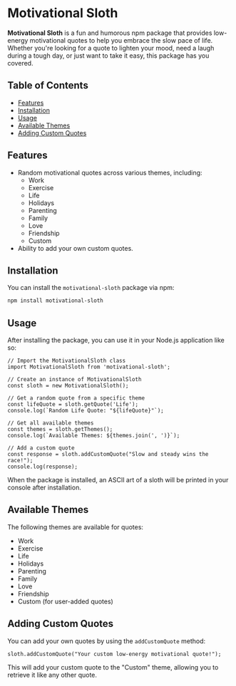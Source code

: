 # Motivational Sloth

**Motivational Sloth** is a fun and humorous npm package that provides low-energy motivational quotes to help you embrace the slow pace of life. Whether you're looking for a quote to lighten your mood, need a laugh during a tough day, or just want to take it easy, this package has you covered.

## Table of Contents

- [Features](#features)
- [Installation](#installation)
- [Usage](#usage)
- [Available Themes](#available-themes)
- [Adding Custom Quotes](#adding-custom-quotes)

## Features

- Random motivational quotes across various themes, including:
  - Work
  - Exercise
  - Life
  - Holidays
  - Parenting
  - Family
  - Love
  - Friendship
  - Custom
- Ability to add your own custom quotes.

## Installation

You can install the `motivational-sloth` package via npm:

```bash
npm install motivational-sloth
```

## Usage

After installing the package, you can use it in your Node.js application like so:

```
// Import the MotivationalSloth class
import MotivationalSloth from 'motivational-sloth';

// Create an instance of MotivationalSloth
const sloth = new MotivationalSloth();

// Get a random quote from a specific theme
const lifeQuote = sloth.getQuote('Life');
console.log(`Random Life Quote: "${lifeQuote}"`);

// Get all available themes
const themes = sloth.getThemes();
console.log(`Available Themes: ${themes.join(', ')}`);

// Add a custom quote
const response = sloth.addCustomQuote("Slow and steady wins the race!");
console.log(response);
```

When the package is installed, an ASCII art of a sloth will be printed in your console after installation.

## Available Themes 

The following themes are available for quotes:

- Work
- Exercise
- Life
- Holidays
- Parenting
- Family
- Love
- Friendship
- Custom (for user-added quotes)


## Adding Custom Quotes 
You can add your own quotes by using the `addCustomQuote` method:

```
sloth.addCustomQuote("Your custom low-energy motivational quote!");
```
This will add your custom quote to the "Custom" theme, allowing you to retrieve it like any other quote.